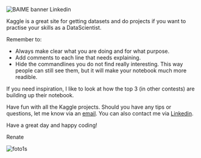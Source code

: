 ![BAIME banner Linkedin](https://user-images.githubusercontent.com/47600826/73174265-9c3c5e80-4107-11ea-858b-c2c9f5304729.png)

Kaggle is a great site for getting datasets and do projects if you want to practise your skills as a DataScientist. 

Remember to:
- Always make clear what you are doing and for what purpose.
- Add comments to each line that needs explaining.
- Hide the commandlines you do not find really interesting. This way people can still see them, but it will make your notebook much more readible.

If you need inspiration, I like to look at how the top 3 (in other contests) are building up their notebook. 

Have fun with all the Kaggle projects. 
Should you have any tips or questions, let me know via an [email](renate@baime.nl). 
You can also contact me via [Linkedin](https://www.linkedin.com/in/renatevankempen/).

Have a great day and happy coding!

Renate

![foto1s](https://user-images.githubusercontent.com/47600826/73173281-4f578880-4105-11ea-8862-4c54a530e7f4.jpg)
